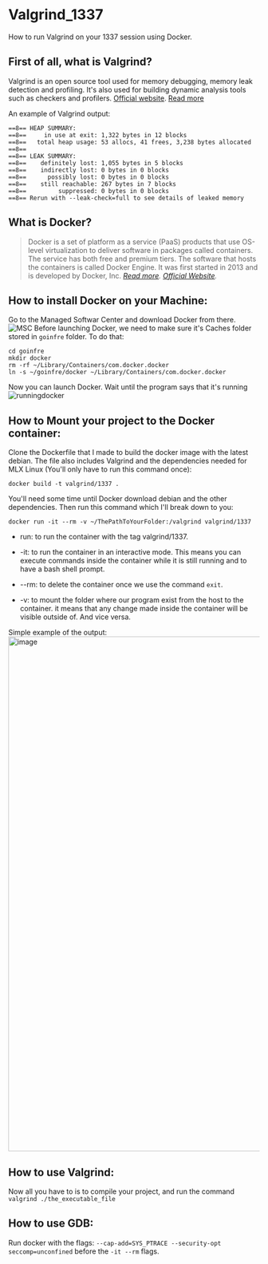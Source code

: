 # Valgrind_1337
How to run Valgrind on your 1337 session using Docker.

## First of all, what is Valgrind?
Valgrind is an open source tool used for memory debugging, memory leak detection and profiling. It's also used for building dynamic analysis tools such as checkers and profilers.
[Official website](https://valgrind.org/).
[Read more](https://en.wikipedia.org/wiki/Valgrind)

An example of Valgrind output:
```
==8== HEAP SUMMARY:
==8==     in use at exit: 1,322 bytes in 12 blocks
==8==   total heap usage: 53 allocs, 41 frees, 3,238 bytes allocated
==8==
==8== LEAK SUMMARY:
==8==    definitely lost: 1,055 bytes in 5 blocks
==8==    indirectly lost: 0 bytes in 0 blocks
==8==      possibly lost: 0 bytes in 0 blocks
==8==    still reachable: 267 bytes in 7 blocks
==8==         suppressed: 0 bytes in 0 blocks
==8== Rerun with --leak-check=full to see details of leaked memory
```

## What is Docker?
> Docker is a set of platform as a service (PaaS) products that use OS-level virtualization to deliver software in packages called containers. The service has both free and premium tiers. The software that hosts the containers is called Docker Engine. It was first started in 2013 and is developed by Docker, Inc. *[Read more](https://en.wikipedia.org/wiki/Docker_(software)).* *[Official Website](https://www.docker.com/).*

## How to install Docker on your Machine:
Go to the Managed Softwar Center and download Docker from there.
![MSC](https://i.imgur.com/TjmwlqF.png)
Before launching Docker, we need to make sure it's Caches folder stored in `goinfre` folder. To do that:
```
cd goinfre
mkdir docker
rm -rf ~/Library/Containers/com.docker.docker
ln -s ~/goinfre/docker ~/Library/Containers/com.docker.docker
```
Now you can launch Docker. Wait until the program says that it's running 
![runningdocker](https://i.imgur.com/vppdEwm.png)

## How to Mount your project to the Docker container:
Clone the Dockerfile that I made to build the docker image with the latest debian. The file also includes Valgrind and the dependencies needed for MLX Linux (You'll only have to run this command once):
```
docker build -t valgrind/1337 .
```
You'll need some time until Docker download debian and the other dependencies.
Then run this command which I'll break down to you:
```
docker run -it --rm -v ~/ThePathToYourFolder:/valgrind valgrind/1337
```
* run: to run the container with the tag valgrind/1337.

* -it: to run the container in an interactive mode. This means you can execute commands inside the container while it is still running and to have a bash shell prompt.

* --rm: to delete the container once we use the command `exit`.

* -v: to mount the folder where our program exist from the host to the container. it means that any change made inside the container will be visible outside of. And vice versa.

Simple example of the output:
<img width="1032" alt="image" src="https://github.com/Suigetsu/Valgrind_1337/assets/57911923/fa0c60bf-7fc3-4edb-8417-6943926c9c15">


## How to use Valgrind:
Now all you have to is to compile your project, and run the command `valgrind ./the_executable_file`

## How to use GDB:
Run docker with the flags: ``` --cap-add=SYS_PTRACE --security-opt seccomp=unconfined ``` before the ``` -it --rm ``` flags.
